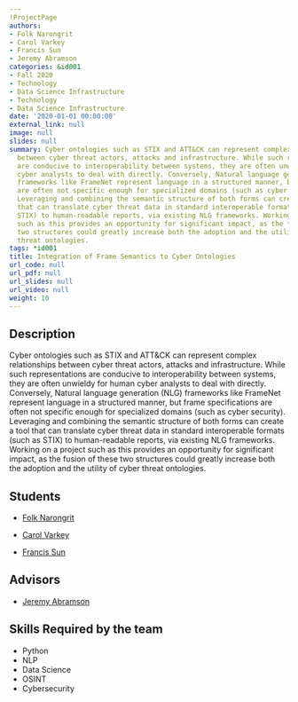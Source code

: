 ```yaml
---
!ProjectPage
authors:
- Folk Narongrit
- Carol Varkey
- Francis Sun
- Jeremy Abramson
categories: &id001
- Fall 2020
- Technology
- Data Science Infrastructure
- Technology
- Data Science Infrastructure
date: '2020-01-01 00:00:00'
external_link: null
image: null
slides: null
summary: Cyber ontologies such as STIX and ATT&CK can represent complex relationships
  between cyber threat actors, attacks and infrastructure. While such representations
  are conducive to interoperability between systems, they are often unwieldy for human
  cyber analysts to deal with directly. Conversely, Natural language generation (NLG)
  frameworks like FrameNet represent language in a structured manner, but frame specifications
  are often not specific enough for specialized domains (such as cyber security).
  Leveraging and combining the semantic structure of both forms can create a tool
  that can translate cyber threat data in standard interoperable formats (such as
  STIX) to human-readable reports, via existing NLG frameworks. Working on a project
  such as this provides an opportunity for significant impact, as the fusion of these
  two structures could greatly increase both the adoption and the utility of cyber
  threat ontologies.
tags: *id001
title: Integration of Frame Semantics to Cyber Ontologies
url_code: null
url_pdf: null
url_slides: null
url_video: null
weight: 10
---
```

## Description

Cyber ontologies such as STIX and ATT&amp;CK can represent complex relationships between cyber threat actors, attacks and infrastructure. While such representations are conducive to interoperability between systems, they are often unwieldy for human cyber analysts to deal with directly. Conversely, Natural language generation (NLG) frameworks like FrameNet represent language in a structured manner, but frame specifications are often not specific enough for specialized domains (such as cyber security). Leveraging and combining the semantic structure of both forms can create a tool that can translate cyber threat data in standard interoperable formats (such as STIX) to human-readable reports, via existing NLG frameworks. Working on a project such as this provides an opportunity for significant impact, as the fusion of these two structures could greatly increase both the adoption and the utility of cyber threat ontologies.





## Students

* [Folk Narongrit](../../../author/folk-narongrit)

* [Carol Varkey](../../../author/carol-varkey)

* [Francis Sun](../../../author/francis-sun)

## Advisors

* [Jeremy Abramson](../../../author/jeremy-abramson)

## Skills Required by the team


* Python
* NLP
* Data Science
* OSINT
* Cybersecurity